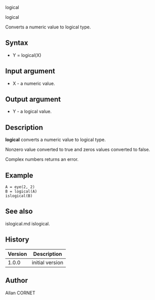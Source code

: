 



logical


logical

Converts a numeric value to logical type.

## Syntax

- Y = logical(X)

## Input argument

 - X - a numeric value.

## Output argument

 - Y - a logical value.

## Description


  <p><b>logical</b> converts a numeric value to logical type.</p>
  <p>Nonzero value converted to true and zeros values converted to false.</p>
  <p>Complex numbers returns an error.</p>


## Example

```Nelson
A = eye(2, 2)
B = logical(A)
islogical(B)
```

## See also

islogical.md islogical.
## History

|Version|Description|
|------|------|
|1.0.0|initial version|


## Author

Allan CORNET



